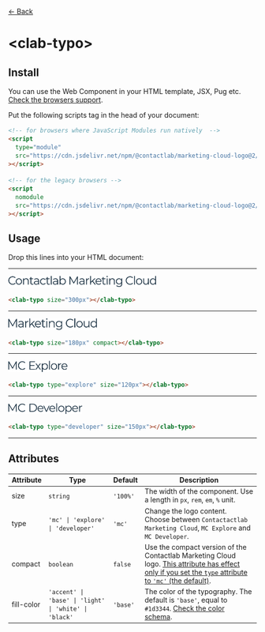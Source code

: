 [← Back](../README.md)

# \<clab-typo>

## Install

You can use the Web Component in your HTML template, JSX, Pug etc. [Check the browsers support](./browsers-support.md).

Put the following scripts tag in the head of your document:

```html
<!-- for browsers where JavaScript Modules run natively  -->
<script
  type="module"
  src="https://cdn.jsdelivr.net/npm/@contactlab/marketing-cloud-logo@2/dist/giotramu-logo/giotramu-logo.esm.js"
></script>

<!-- for the legacy browsers -->
<script
  nomodule
  src="https://cdn.jsdelivr.net/npm/@contactlab/marketing-cloud-logo@2/dist/giotramu-logo/giotramu-logo.js"
></script>
```

## Usage

Drop this lines into your HTML document:

---

<img width="300px" src="../resources/svg/typo-mc-full.svg" />

```html
<clab-typo size="300px"></clab-typo>
```

---

<img width="180px" src="../resources/svg/typo-mc-compact.svg" />

```html
<clab-typo size="180px" compact></clab-typo>
```

---

<img width="120px" src="../resources/svg/typo-mc-explore.svg" />

```html
<clab-typo type="explore" size="120px"></clab-typo>
```

---

<img width="150px" src="../resources/svg/typo-mc-developer.svg" />

```html
<clab-typo type="developer" size="150px"></clab-typo>
```

---

## Attributes

<table>
  <thead>
    <tr>
      <th>Attribute</th>
      <th>Type</th>
      <th>Default</th>
      <th>Description</th>
    </tr>
  <tbody>
    <tr>
      <td>size</td>
      <td><code>string</code></td>
      <td><code>'100%'</code></td>
      <td>The width of the component. Use a length in <code>px</code>, <code>rem</code>, <code>em</code>, <code>%</code> unit.</td>
    </tr>
    <tr>
      <td>type</td>
      <td><code>'mc' | 'explore' | 'developer'</code></td>
      <td><code>'mc'</code></td>
      <td>Change the logo content. Choose between <code>Contactactlab Marketing Cloud</code>, <code>MC Explore</code> and <code>MC Developer</code>.
      </td>
    </tr>
    <tr>
      <td>compact</td>
      <td><code>boolean</code></td>
      <td><code>false</code></td>
      <td>Use the compact version of the Contactlab Marketing Cloud logo. <u>This attribute has effect only if you set the <code>type</code> attribute to <code>'mc'</code> (the default)</u>.</td>
    </tr>
    <tr>
      <td>fill-color</td>
      <td><code>'accent' | 'base' | 'light' | 'white' | 'black'</code></td>
      <td><code>'base'</code></td>
      <td>The color of the typography. The default is <code>'base'</code>, equal to <code>#1d3344</code>. <a href="./color-schema.md" title="Color schema">Check the color schema</a>.</td>
    </tr>
  </tbody>
</table>
